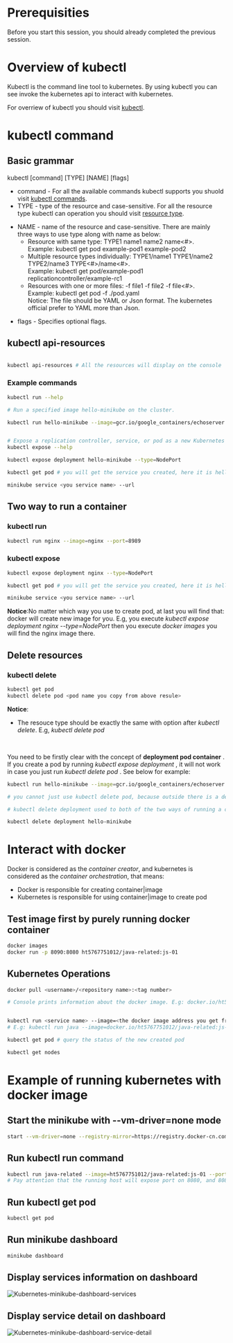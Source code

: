 # Prerequisities
Before you start this session, you should already completed the previous session.

# Overview of kubectl
Kubectl is the command line tool to kubernetes. By using kubectl you can see invoke the kubernetes api to interact with kubernetes.

For overriew of kubectl you should visit [kubectl](https://kubernetes.io/docs/reference/kubectl/overview/).

# kubectl command

## Basic grammar

kubectl [command] [TYPE] [NAME] [flags]

* command - For all the available commands kubectl supports you shuold visit [kubectl commands](https://kubernetes.io/docs/reference/generated/kubectl/kubectl-commands).
* TYPE - type of the resource and case-sensitive. For all the resource type kubectl can operation you should visit [resource type](https://kubernetes.io/docs/reference/kubectl/overview/#resource-types).
 - NAME - name of the resource and case-sensitive. There are mainly three ways to use type along with name as below:<br>
    - Resource with same type: TYPE1 name1 name2 name<#>. 
    <br>Example: kubectl get pod example-pod1 example-pod2
    - Multiple resource types individually: TYPE1/name1 TYPE1/name2 TYPE2/name3 TYPE<#>/name<#>. 
    <br>Example: kubectl get pod/example-pod1 replicationcontroller/example-rc1
    - Resources with one or more files: -f file1 -f file2 -f file<#>. 
    <br>Example: kubectl get pod -f ./pod.yaml
    <br>Notice: The file should be YAML or Json format. The kubernetes official prefer to YAML more than Json.


* flags - Specifies optional flags.


## kubectl api-resources

```sh

kubectl api-resources # All the resources will display on the console

```

### Example commands

```sh
kubectl run --help

# Run a specified image hello-minikube on the cluster.

kubectl run hello-minikube --image=gcr.io/google_containers/echoserver:1.4 --port=8080


# Expose a replication controller, service, or pod as a new Kubernetes service.
kubectl expose --help

kubectl expose deployment hello-minikube --type=NodePort

kubectl get pod # you will get the service you created, here it is hello-minikube

minikube service <you service name> --url
```

## Two way to run a container

### kubectl run
```sh
kubectl run nginx --image=nginx --port=8989

```
### kubectl expose
```sh
kubectl expose deployment nginx --type=NodePort

kubectl get pod # you will get the service you created, here it is hello-minikube

minikube service <you service name> --url

```

**Notice**:No matter which way you use to create pod, at last you will find that: docker will create new image for you. E.g, you execute _kubectl expose deployment nginx --type=NodePort_ then you execute _docker images_ you will find the nginx image there.


## Delete resources
### kubectl delete <resource type>

```sh
kubectl get pod
kubectl delete pod <pod name you copy from above resule>
```

**Notice**: <br> 
* The resouce type should be exactly the same with option after _kubectl delete_. E.g, _kubectl delete pod <pod name but not service name>_ 
<br>

You need to be firstly clear with the concept of **deployment pod container** . If you create a pod by running _kubectl expose deployment <deployment name>_, it will not work in case you just run _kubectl delete pod <pod name>_. See below for example:
<br>

```sh
kubectl run hello-minikube --image=gcr.io/google_containers/echoserver:1.4 --port=8080

# you cannot just use kubectl delete pod, because outside there is a deployment there, even you delete the pod it will continue to create new pod

# kubectl delete deployment used to both of the two ways of running a container: kubectl run & kubectl expose

kubectl delete deployment hello-minikube

```

# Interact with docker
Docker is considered as the _container creator_, and kubernetes is considered as the _container orchestration_, that means:

* Docker is responsible for creating container|image
* Kubernetes is responsible for using container|image to create pod


## Test image first by purely running docker container
```sh
docker images
docker run -p 8090:8080 ht5767751012/java-related:js-01


```

## Kubernetes Operations

```sh
docker pull <username>/<repository name>:<tag number>

# Console prints information about the docker image. E.g: docker.io/ht576475012/java-related:js-01


kubectl run <service name> --image=<the docker image address you get from previous command> --port=<give a port number here>
# E.g: kubectl run java --image=docker.io/ht5767751012/java-related:js-01 --port=8989

kubectl get pod # query the status of the new created pod

kubectl get nodes

```



# Example of running kubernetes with docker image

## Start the minikube with --vm-driver=none mode
```sh
start --vm-driver=none --registry-mirror=https://registry.docker-cn.com --kubernetes-version v1.14.0
```
## Run kubectl run command
```sh
kubectl run java-related --image=ht5767751012/java-related:js-01 --port=8080
# Pay attention that the running host will expose port on 8080, and 8080 is the port of the web request
```
## Run kubectl get pod
```sh
kubectl get pod
```

## Run minikube dashboard
```sh
minikube dashboard
```
## Display services information on dashboard

![Kubernetes-minikube-dashboard-services](https://github.com/HuangMarco/Kubernetes-entry/blob/dev/z_Resources/images/kubernetes-minikube-dashboard-services.jpg)

## Display service detail on dashboard

![Kubernetes-minikube-dashboard-service-detail](https://github.com/HuangMarco/Kubernetes-entry/blob/dev/z_Resources/images/kubernetes-minikube-dashboard-service-detail.jpg)





